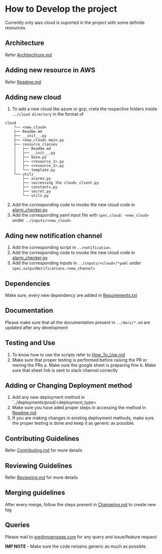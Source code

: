 # How to Develop the project

Currently only aws cloud is suported in the project with some definite resources. 

## Architecture
Refer [Architechture.md](./Architecture.md)

## Adding new resource in AWS 
Refer [Readme.md](../src/cloud/aws/Readme.md)

## Adding new cloud
1. To add a new cloud like azure or gcp, creta the respective folders inside `../cloud directory` in the format of
```
cloud
    └── <new_cloud>
    ├── Readme.md
    ├── __init__.py
    ├── <new_cloud>_main.py
    ├── resource_classes
    │   ├── Readme.md
    │   ├── __init__.py
    │   ├── base.py
    │   ├── <resource_1>.py
    │   ├── <resource_2>.py
    │   └── template.py
    └── utils
        ├── alarms.py
        ├── <accessing the cloud>_client.py
        ├── constants.py
        ├── secret.py
        └── utils.py
```

2. Add the corresponding code to invoke the new cloud code in [alarm_checker.py](../src/alarm_checker.py)
3. Add the corresponding yaml input file with `spec.cloud: <new_cloud>` under `../inputs/<new_cloud>`


## Ading new notification channel
1. Add the corresponding script in `../notification`.
2. Add the corresponding code to invoke the new cloud code in [alarm_checker.py](../src/alarm_checker.py)
3. Add the corresponding inputs in `../inputs/<cloud>/*yaml` under `spec.outputNotifications.<new_channel>`

## Dependencies
Make sure, every new dependency are added in [Requirements.txt](../requirements.txt)

## Documentation
Please make sure that all the documentation present in `../docs/*.md` are updated after any development 

## Testing  and Use
1. To know how to use the scripts refer to [How_To_Use.md](./How_To_Use.md)
2. Make sure that proper testing is performed before raising the PR or mering the PRs
    a. Make sure the google sheet is preparing fine
    b. Make sure that sheet link is sent to slack channel correctly

## Adding or Changing Deployment method
1. Add any new deployment method in `../deployments/prod/<deployment_type>
2. Make sure you have aded proper steps in accessing the method in [Readme.md](./How_To_Use.md)
3. If you are making changes in existing deployment methods, make sure the proper testing is done and keep it as generic as possible.

## Contributing Guidelines
Refer [Contributing.md](./Contributing.md) for more details

## Reviewing Guidelines
Refer [Reviewing.md](./Reviewing.md) for more details

## Merging guidelines 
After every merge, follow the steps present in [Changelog.md](./Changelog.md) to create new tag

## Queries
Please mail to sre@moengage.com for any query and issue/feature request

**IMP NOTE** - Make sure the code remains generic as much as possible.

